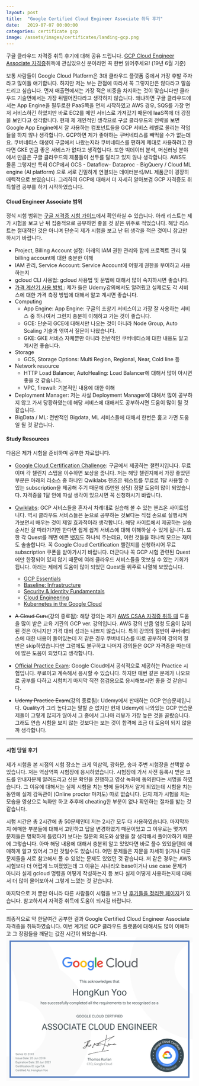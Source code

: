 ```yaml
---
layout: post
title:  "Google Certified Cloud Engineer Associate 취득 후기"
date:   2019-07-07 00:00:00
categories: certificate gcp
image: /assets/images/certificates/landing-gcp.png
---
```

구글 클라우드 자격증 취득 후기에 대해 공유 드립니다. [GCP Cloud Engineer Associate 자격증](https://cloud.google.com/certification/cloud-engineer)취득에 관심있으신 분이라면 꼭 한번 읽어주세요! (19년 6월 기준)

보통 사람들이 Google Cloud Platform은 3대 클라우드 플랫폼 중에서 가장 후발 주자라고 많이들 얘기합니다. 하지만 저는 보는 관점에 따라서 꼭 그렇지만은 않다라고 말씀 드리고 싶습니다. 먼저 매출면에서는 가장 적은 비중을 차지하는 것이 맞습니다만 클라우드 기술면에서는 가장 뒤떨어진다라고 생각하지 않습니다. 왜냐하면 구글 클라우드에서는 App Engine을 필두로한 PaaS쪽을 먼저 시작하였고 AWS 경우, SQS를 가장 먼저 서비스하긴 하였지만 바로 EC2를 메인 서비스로 가져갔기 때문에 IaaS쪽에 더 강점을 보인다고 생각합니다. 현재 제 개인적인 생각으로 구글 클라우드의 전략을 보면 Google App Engine에서 잘 사용하는 컴포넌트들을 GCP 서비스 레벨로 올리는 작업들을 하지 않나 생각합니다. GCP하면 제가 좋아하는 쿠버네티스를 빼먹을 수가 없는데요. 쿠버네티스 태생이 구글에서 나왔는지라 쿠버네티스를 편하게 제대로 사용하려고 한다면 GKE 만큼 좋은 서비스가 없다고 생각합니다. 또한 빅데이터 분석, 머신러닝 분야에서 만큼은 구글 클라우드의 제품들이 선두를 달리고 있지 않나 생각합니다. AWS도 물론 그렇지만 특히 GCP에서 GCS - Dataflow- Dataproc - BigQuery / Cloud ML engine (AI platform) 으로 서로 긴밀하게 연결되는 데이터분석/ML 제품군이 굉장히 매력적으로 보였습니다. 그리하여 GCP에 대해서 더 자세히 알아보겸 GCP 자격증도 취득할겸 공부를 하기 시작하였습니다.

<!-- ![](https://cloud.google.com/dataflow/images/diagram-dataflow.png) -->


#### Cloud Engineer Associate 범위

정식 시험 범위는 [구글 저격증 시험 가이드](https://cloud.google.com/certification/guides/cloud-engineer/)에서 확인하실 수 있습니다.
아래 리스트는 제가 시험을 보고 난 뒤 집중적으로 공부하면 좋을 것 같은 위주로 적었습니다. 해당 리스트는 절대적인 것은 아니며 단순히 제가 시험을 보고 난 뒤 생각을 적은 것이니 참고만 하시기 바랍니다.

- Project, Billing Account 설정: 아래의 IAM 권한 관리와 함께 프로젝트 관리 및 billing account에 대한 충분한 이해
- IAM 관리, Service Account: Service Account에 어떻게 권한을 부여하고 사용하는지
- gcloud CLI 사용법: gcloud 사용법 및 문법에 대해서 많이 숙지하시면 좋습니다.
- [가격 계산기 사용 방법 ](https://cloud.google.com/products/calculator/): 제가 들은 Udemy강의에서도 알려줬고 실제로도 각 서비스에 대한 가격 측정 방법에 대해서 알고 계시면 좋습니다.
- Computing
	- App Engine: App Engine: 구글의 초창기 서비스이고 가장 잘 사용하는 서비스 중 하나여서 그런지 충분히 이해하고 가는 것이 좋습니다.
	- GCE: 단순히 GCE에 대해서만 나오는 것이 아니라 Node Group, Auto Scaling 기술과 엮여서 질문이 나왔습니다.
	- GKE: GKE 서비스 자체뿐만 아니라 전반적인 쿠버네티스에 대한 내용도 알고 계시면 좋습니다.
- Storage
	- GCS, Storage Options: Multi Region, Regional, Near, Cold line 등
- Network resource
	- HTTP Load Balancer, AutoHealing: Load Balancer에 대해서 많이 아시면 좋을 것 같습니다.
	- VPC, firewall: 기본적인 내용에 대한 이해
- Deployment Manager: 저는 사실 Deployment Manager에 대해서 많이 공부하지 않고 가서 당황하였는데 해당 서비스에 대해서도 공부하시면 도움이 많이 될 것 같습니다.
- BigData / ML: 전반적인 Bigdata, ML 서비스들에 대해서 한번은 훑고 가면 도움일 될 것 같습니다.


#### Study Resources

다음은 제가 시험을 준비하며 공부한 자료입니다.
- [Google Cloud Certification Challenge](https://cloud.google.com/blog/topics/training-certifications/get-google-cloud-certified-in-3-months): 구글에서 제공하는 챌린지입니다. 무료이며 각 챌린지 스탭을 이수하면 보상을 줍니다. 저는 해당 챌린지에서 가장 좋았던 부분은 아래의 리소스 중 하나인 Qwiklabs 핸즈온 퀘스트를 무료로 1달 사용할 수 있는 subscription을 제공해 주기 때문에 (5만원 상당) 정말 도움이 많이 되었습니다. 자격증을 1달 안에 따실 생각이 있으시면 꼭 신청하시기 바랍니다.
- [Qwiklabs](https://www.qwiklabs.com/): GCP 서비스들을 혼자서 차례대로 실습해 볼 수 있는 핸즈온 사이트입니다.  역시 클라우드 서비스들은 눈으로 공부하는 것보다는 직접 손으로 실행시켜 가보면서 배우는 것이 제일 효과적이라 생각합니다. 해당 사이트에서 제공하는 실습 순서만 잘 따라가기만 한다면 쉽게 쉽게 서비스에 대해 이해하실 수 있게 됩니다. 또한 각 Quest를 깨면 예쁜 [뱃지](https://www.qwiklabs.com/public_profiles/879ad1a4-25c7-4bc8-bfe6-0555654feddb)도 하나씩 주는데요, 이런 것들을 하나씩 모으는 재미도 솔솔합니다. 꼭 Google Cloud Certification 챌린지를 신청하시어 무료 subscription 쿠폰을 받아가시기 바랍니다. 더군다나 꼭 GCP 시험 관련된 Quest에만 한정되어 있지 않기 때문에 여러 클라우드 서비스들을 맛보실 수 있는 기회가 됩니다. 아래는 제에게 도움이 많이 되었던 Quest들 위주로 나열해 보았습니다.
	- [GCP Essentials](https://www.qwiklabs.com/quests/23)
	- [Baseline: Infrastructure](https://www.qwiklabs.com/quests/33)
	- [Security & Identity Fundamentals](https://www.qwiklabs.com/quests/40)
	- [Cloud Engineering](https://www.qwiklabs.com/quests/66)
	- [Kubernetes in the Google Cloud](https://www.qwiklabs.com/quests/29)

- ~~A Cloud Guru~~(강의 종료됨): 해당 강의는 제가 [AWS CSAA 자격증 취득 때](/certificate/aws/2019/06/02/csaa/) 도움을 많이 받은 교육 기관의 GCP ver. 강의입니다. AWS 강의 만큼 엄청 도움이 많이 된 것은 아니지만 가격 대비 성과는 나쁘지 않습니다. 특히 강의의 절반이 쿠버네티스에 대한 내용이 들어있는데 저 같은 경우 쿠버네티스를 따로 공부하여 강의의 절반은 skip하였습니다만 그럼에도 불구하고 나머지 강의들은 GCP 자격증을 따는데에 많은 도움이 되었다고 생각합니다.
- [Official Practice Exam](https://cloud.google.com/certification/practice-exam/cloud-engineer): Google Cloud에서 공식적으로 제공하는 Practice 시험입니다. 무료이고 계속해서 응시할 수 있습니다. 하지만 매번 같은 문제가 나오므로 공부를 다하고 시험치기 마지막 직전 점검용으로 응시해보시면 좋을 것 같습니다.
- ~~Udemy Practice Exam~~(강의 종료됨): Udemy에서 판매하는 GCP 연습문제입니다. Quality가 그리 높다고는 말할 순 없지만 현재 Udemy에 나와있는 GCP 연습문제들이 그렇게 많지가 않아서 그 중에서 그나마 리뷰가 가장 높은 것을 골랐습니다. 그래도 연습 시험을 보지 않는 것보다는 보는 것이 합격에 조금 더 도움이 되지 않을까 생각합니다.

---

#### 시험 당일 후기

제가 시험을 본 시점의 시험 장소는 크게 역삼역, 광화문, 송파 주변 시험장을 선택할 수 있습니다. 저는 역삼역쪽 시험장에 응시하였습니다. 시험장에 가서 사전 등록시 받은 코드를 안내자분께 알려드리고 신분 확인을 진행하고 영상 녹화에 동의한다는 서명을 하였습니다. 그 이유에 대해서는 실제 시험을 치는 방에 들어가서 알게 되었는데 시험을 치는 동안에 실제 감독관이  (Online proctor 마저도) 따로 없습니다. 단지 제가 시험을 치는 모습을 영상으로 녹화만 하고 추후에 cheating한 부분이 없나 확인하는 절차를 밟는 것 같습니다. 

시험 시간은 총 2시간에 총 50문제인데 저는 2시간 모두 다 사용하였습니다. 마지막까지 애매한 부분들에 대해서 고민하고 답을 변경하였기 때문이었고 그 이유로는 몇가지 문제들은 명확하게 틀렸다기 보다는 질문의 의도와 상황을 잘 생각해서 풀어야하기 때문에 그렇습니다. 아마 해당 내용에 대해서 충분히 알고 있었다면 바로 풀수 있었을텐데 애매하게 알고 있어서 그런 것일수도 있습니다. 어떤 문제들은 지문을 자세히 읽거나 다른 문제들을 서로 참고해서 풀 수 있었는 문제도 있었던 것 같습니다. 저 같은 경우는 AWS 시험보다 더 어렵게 느껴졌었는데 그 이유는 시나리오 base이거나 use case 문제가 아니라 실제 gcloud 명령을 어떻게 작성하는지 등 보다 실제 어떻게 사용하는지에 대해서 더 많이 물어보아서 그렇게 느꼈는 것 같습니다.

마지막으로 저 뿐만 아니라 다른 사람들이 시험을 보고 난 [후기들을 정리한 페이지](https://acloud.guru/forums/gcp-certified-associate-cloud-engineer/discussion/-LHq7ia97ot7POrc6Nw7/exam_report_mega-thread)가 있습니다. 참고하셔서 자격증 취득에 도움이 되시길 바랍니다. 

---

최종적으로 약 한달여간 공부한 결과 Google Certified Cloud Engineer Associate 자격증을 취득하였습니다. 이번 계기로 GCP 클라우드 플랫폼에 대해서도 많이 이해하고 그 장점들을 깨닫는 값진 시간이 되었습니다.
![](/assets/images/certificates/gcp_certificate.jpg)

